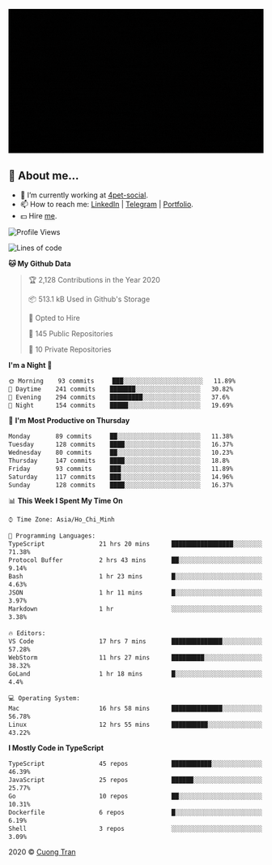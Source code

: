 ![banner](https://raw.githubusercontent.com/103cuong/103cuong/master/banner.gif)

## 🦄 About me...

- 🚀 I’m currently working at [4pet-social](https://github.com/4pet-social).
- 📫 How to reach me: [LinkedIn](https://linkedin.com/in/103cuong) | [Telegram](https://t.me/cuong103) | [Portfolio](https://103cuong.github.io/).
- 💵 Hire [me](mailto:103cuong@gmail.com).

<!--START_SECTION:waka-->
![Profile Views](http://img.shields.io/badge/Profile%20Views-189-blue)

![Lines of code](https://img.shields.io/badge/From%20Hello%20World%20I%27ve%20Written-17.4%20million%20lines%20of%20code-blue)

**🐱 My Github Data** 

> 🏆 2,128 Contributions in the Year 2020
 > 
> 📦 513.1 kB Used in Github's Storage 
 > 
> 💼 Opted to Hire
 > 
> 📜 145 Public Repositories
 > 
> 🔑 10 Private Repositories 

**I'm a Night 🦉** 

```text
🌞 Morning    93 commits     ███░░░░░░░░░░░░░░░░░░░░░░   11.89% 
🌆 Daytime    241 commits    ███████░░░░░░░░░░░░░░░░░░   30.82% 
🌃 Evening    294 commits    █████████░░░░░░░░░░░░░░░░   37.6% 
🌙 Night      154 commits    █████░░░░░░░░░░░░░░░░░░░░   19.69%

```
📅 **I'm Most Productive on Thursday** 

```text
Monday       89 commits     ██░░░░░░░░░░░░░░░░░░░░░░░   11.38% 
Tuesday      128 commits    ████░░░░░░░░░░░░░░░░░░░░░   16.37% 
Wednesday    80 commits     ██░░░░░░░░░░░░░░░░░░░░░░░   10.23% 
Thursday     147 commits    ████░░░░░░░░░░░░░░░░░░░░░   18.8% 
Friday       93 commits     ███░░░░░░░░░░░░░░░░░░░░░░   11.89% 
Saturday     117 commits    ███░░░░░░░░░░░░░░░░░░░░░░   14.96% 
Sunday       128 commits    ████░░░░░░░░░░░░░░░░░░░░░   16.37%

```


📊 **This Week I Spent My Time On** 

```text
⌚︎ Time Zone: Asia/Ho_Chi_Minh

💬 Programming Languages: 
TypeScript               21 hrs 20 mins      █████████████████░░░░░░░░   71.38% 
Protocol Buffer          2 hrs 43 mins       ██░░░░░░░░░░░░░░░░░░░░░░░   9.14% 
Bash                     1 hr 23 mins        █░░░░░░░░░░░░░░░░░░░░░░░░   4.63% 
JSON                     1 hr 11 mins        █░░░░░░░░░░░░░░░░░░░░░░░░   3.97% 
Markdown                 1 hr                ░░░░░░░░░░░░░░░░░░░░░░░░░   3.38%

🔥 Editors: 
VS Code                  17 hrs 7 mins       ██████████████░░░░░░░░░░░   57.28% 
WebStorm                 11 hrs 27 mins      █████████░░░░░░░░░░░░░░░░   38.32% 
GoLand                   1 hr 18 mins        █░░░░░░░░░░░░░░░░░░░░░░░░   4.4%

💻 Operating System: 
Mac                      16 hrs 58 mins      ██████████████░░░░░░░░░░░   56.78% 
Linux                    12 hrs 55 mins      ██████████░░░░░░░░░░░░░░░   43.22%

```

**I Mostly Code in TypeScript** 

```text
TypeScript               45 repos            ███████████░░░░░░░░░░░░░░   46.39% 
JavaScript               25 repos            ██████░░░░░░░░░░░░░░░░░░░   25.77% 
Go                       10 repos            ██░░░░░░░░░░░░░░░░░░░░░░░   10.31% 
Dockerfile               6 repos             █░░░░░░░░░░░░░░░░░░░░░░░░   6.19% 
Shell                    3 repos             ░░░░░░░░░░░░░░░░░░░░░░░░░   3.09%

```



<!--END_SECTION:waka-->

2020 © [Cuong Tran](https://github.com/103cuong)
